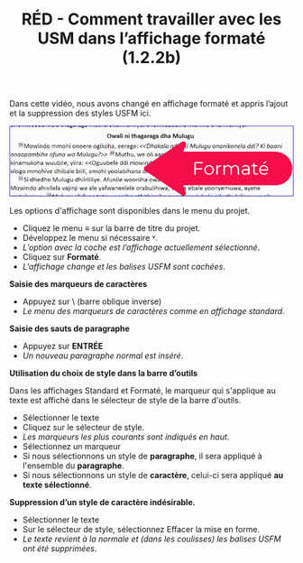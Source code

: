 ﻿---
title: RÉD - Comment travailler avec les USM dans l’affichage formaté (1.2.2b)
---

Dans cette vidéo, nous avons changé en affichage formaté et appris l’ajout et la suppression des styles USFM ici.

![](../media/66b503036e5988be48dd90578f64ece7.png)

Les options d'affichage sont disponibles dans le menu du projet.

-   Cliquez le menu **≡** sur la barre de titre du projet.
-   Développez le menu si nécessaire ˅.
   -  *L’option avec la coche est l’affichage actuellement sélectionné*.
-   Cliquez sur **Formaté**.
   -  *L'affichage change et les balises USFM sont cachées*.

**Saisie des marqueurs de caractères**

-   Appuyez sur \\ (barre oblique inverse)
   -  *Le menu des marqueurs de caractères comme en affichage standard*.

**Saisie des sauts de paragraphe**

-   Appuyez sur **ENTRÉE**
   -  *Un nouveau paragraphe normal est inséré*.

**Utilisation du choix de style dans la barre d’outils**

Dans les affichages Standard et Formaté, le marqueur qui s'applique au texte est affiché dans le sélecteur de style de la barre d'outils.

-   Sélectionner le texte
-   Cliquez sur le sélecteur de style.
   -  *Les marqueurs les plus courants sont indiqués en haut*.
-   Sélectionnez un marqueur
-   Si nous sélectionnons un style de **paragraphe**, il sera appliqué à l'ensemble du **paragraphe**.
-   Si nous sélectionnons un style de **caractère**, celui-ci sera appliqué **au texte sélectionné**.

**Suppression d’un style de caractère indésirable.**

-   Sélectionner le texte
-   Sur le sélecteur de style, sélectionnez Effacer la mise en forme.
   -  *Le texte revient à la normale et (dans les coulisses) les balises USFM ont été supprimées*.

